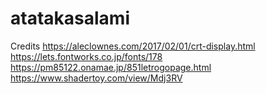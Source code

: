 # atatakasalami
 
Credits
https://aleclownes.com/2017/02/01/crt-display.html
https://lets.fontworks.co.jp/fonts/178
https://pm85122.onamae.jp/851letrogopage.html
https://www.shadertoy.com/view/Mdj3RV
